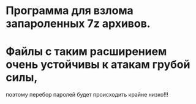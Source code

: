 # Программа для взлома запароленных 7z архивов.
# Файлы с таким расширением очень устойчивы к атакам грубой силы, 
поэтому перебор паролей будет происходить крайне низко!!!
